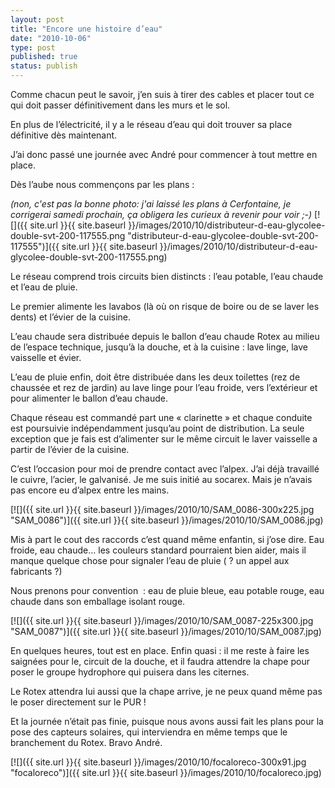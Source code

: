 ```yaml
---
layout: post
title: "Encore une histoire d’eau"
date: "2010-10-06"
type: post
published: true
status: publish
---
```


Comme chacun peut le savoir, j’en suis à tirer des cables et placer tout ce qui doit passer définitivement dans les murs et le sol.

En plus de l’électricité, il y a le réseau d’eau qui doit trouver sa place définitive dès maintenant.

J’ai donc passé une journée avec André pour commencer à tout mettre en place.

Dès l’aube nous commençons par les plans :

_(non, c'est pas la bonne photo: j'ai laissé les plans à Cerfontaine, je corrigerai samedi prochain, ça obligera les curieux à revenir pour voir ;-)_ [![]({{ site.url }}{{ site.baseurl }}/images/2010/10/distributeur-d-eau-glycolee-double-svt-200-117555.png "distributeur-d-eau-glycolee-double-svt-200-117555")]({{ site.url }}{{ site.baseurl }}/images/2010/10/distributeur-d-eau-glycolee-double-svt-200-117555.png)

Le réseau comprend trois circuits bien distincts : l’eau potable, l’eau chaude et l’eau de pluie.

Le premier alimente les lavabos (là où on risque de boire ou de se laver les dents) et l’évier de la cuisine.

L’eau chaude sera distribuée depuis le ballon d’eau chaude Rotex au milieu de l’espace technique, jusqu’à la douche, et à la cuisine : lave linge, lave vaisselle et évier.

L’eau de pluie enfin, doit être distribuée dans les deux toilettes (rez de chaussée et rez de jardin) au lave linge pour l’eau froide, vers l’extérieur et pour alimenter le ballon d’eau chaude.

Chaque réseau est commandé part une « clarinette » et chaque conduite est poursuivie indépendamment jusqu’au point de distribution. La seule exception que je fais est d’alimenter sur le même circuit le laver vaisselle a partir de l’évier de la cuisine.

C’est l’occasion pour moi de prendre contact avec l’alpex. J’ai déjà travaillé le cuivre, l’acier, le galvanisé. Je me suis initié au socarex. Mais je n’avais pas encore eu d’alpex entre les mains.

[![]({{ site.url }}{{ site.baseurl }}/images/2010/10/SAM_0086-300x225.jpg "SAM_0086")]({{ site.url }}{{ site.baseurl }}/images/2010/10/SAM_0086.jpg)

Mis à part le cout des raccords c’est quand même enfantin, si j’ose dire. Eau froide, eau chaude… les couleurs standard pourraient bien aider, mais il manque quelque chose pour signaler l’eau de pluie ( ? un appel aux fabricants ?)

Nous prenons pour convention  : eau de pluie bleue, eau potable rouge, eau chaude dans son emballage isolant rouge.

[![]({{ site.url }}{{ site.baseurl }}/images/2010/10/SAM_0087-225x300.jpg "SAM_0087")]({{ site.url }}{{ site.baseurl }}/images/2010/10/SAM_0087.jpg)

En quelques heures, tout est en place. Enfin quasi : il me reste à faire les saignées pour le, circuit de la douche, et il faudra attendre la chape pour poser le groupe hydrophore qui puisera dans les citernes.

Le Rotex attendra lui aussi que la chape arrive, je ne peux quand même pas le poser directement sur le PUR !

Et la journée n’était pas finie, puisque nous avons aussi fait les plans pour la pose des capteurs solaires, qui interviendra en même temps que le branchement du Rotex. Bravo André.

[![]({{ site.url }}{{ site.baseurl }}/images/2010/10/focaloreco-300x91.jpg "focaloreco")]({{ site.url }}{{ site.baseurl }}/images/2010/10/focaloreco.jpg)
